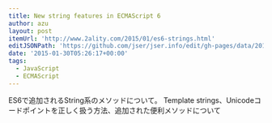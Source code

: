 ```yaml
---
title: New string features in ECMAScript 6
author: azu
layout: post
itemUrl: 'http://www.2ality.com/2015/01/es6-strings.html'
editJSONPath: 'https://github.com/jser/jser.info/edit/gh-pages/data/2015/01/index.json'
date: '2015-01-30T05:26:17+00:00'
tags:
  - JavaScript
  - ECMAScript
---
```

ES6で追加されるString系のメソッドについて。
Template strings、Unicodeコードポイントを正しく扱う方法、追加された便利メソッドについて
